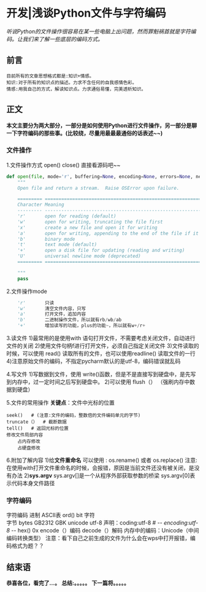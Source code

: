 # 开发|浅谈Python文件与字符编码 
*听说Python的文件操作很容易在某一些电脑上出问题，然而罪魁祸首就是字符编码。让我们来了解一些底层的编码方式。*

## 前言
    目前所有的文章思想格式都是:知识+情感。
    知识:对于所有的知识点的描述。力求不含任何的自我感情色彩。
    情感:用我自己的方式，解读知识点。力求通俗易懂，完美透析知识。

## 正文
**本文主要分为两大部分，一部分是如何使用Python进行文件操作，另一部分是聊一下字符编码的那些事。(比较绕，尽量用最最最通俗的话表述~~)**

### 文件操作
1.文件操作方式
        open()
        close()
直接看源码吧~~
```python
def open(file, mode='r', buffering=None, encoding=None, errors=None, newline=None, closefd=True):
    """
    Open file and return a stream.  Raise OSError upon failure.

    ========= ===============================================================
    Character Meaning
    --------- ---------------------------------------------------------------
    'r'       open for reading (default)
    'w'       open for writing, truncating the file first
    'x'       create a new file and open it for writing
    'a'       open for writing, appending to the end of the file if it exists
    'b'       binary mode
    't'       text mode (default)
    '+'       open a disk file for updating (reading and writing)
    'U'       universal newline mode (deprecated)
    ========= ===============================================================

    """
    pass

```

2.文件操作mode
```python
    'r'       只读
    'w'       清空文件内容，只写
    'a'       打开文件，追加内容
    'b'       二进制操作文件，所以就有rb/wb/ab
    '+'       增加读写的功能，plus的功能~，所以就有w+/r+
```

3.读文件
1)最常用的是使用with 语句打开文件，不需要考虑关闭文件，自动进行文件的关闭
2)使用文件句柄f进行打开文件，必须自己指定关闭文件
3)文件读取的时候，可以使用 read() 读取所有的文件，也可以使用readline() 读取文件的一行
4)注意原始文件的编码，不指定pycharm默认的是utf-8，编码错误就乱码

4.写文件
1)写数据到文件，使用 write()函数，但是不是直接写到硬盘中，是先写到内存中，过一定时间之后写到硬盘中。
2)可以使用 flush（）  （强刷内存中数据到硬盘）

5.文件的常用操作
**关键点**：文件中光标的位置

    seek()   # (注意:文件的编码，整数倍的文件编码单元的字节)
    truncate（）  # 截断数据
    tell()   # 返回光标的位置
    修改文件局部内容  
        占内存修改
        占硬盘修改
       
6.附加了解内容
1)给**文件重命名**
    可以使用 :       os.rename()  或者  os.replace()
注意:在使用with打开文件重命名的时候，会报错，原因是当前文件还没有被关闭，是没有办法
2)**sys.argv**
sys.argv[]是一个从程序外部获取参数的桥梁
sys.argv[0]表示代码本身文件路径
        
        
    


### 字符编码

字符编码
        进制
        ASCII表
        ord()
        bit
        字符  
        字节 bytes
        GB2312
        GBK
        unicode
        utf-8
        声明：coding:utf-8      # -*- encoding:utf-8 -*-
        hex()   0x
encode（）编码
decode（）解码
内存中的编码：Unicode（中间编码转换类型）
注意：看下自己之前生成的文件为什么会在wps中打开报错，编码格式为题？？

        
    



## 结束语
 **恭喜各位，看完了...。**
**总结:。。。。。**
**下一篇将。。。。。**








